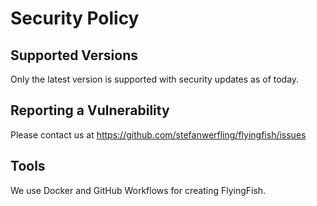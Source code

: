 # Security Policy

## Supported Versions

Only the latest version is supported with security updates as of today.

## Reporting a Vulnerability

Please contact us at https://github.com/stefanwerfling/flyingfish/issues

## Tools
We use Docker and GitHub Workflows for creating FlyingFish.
